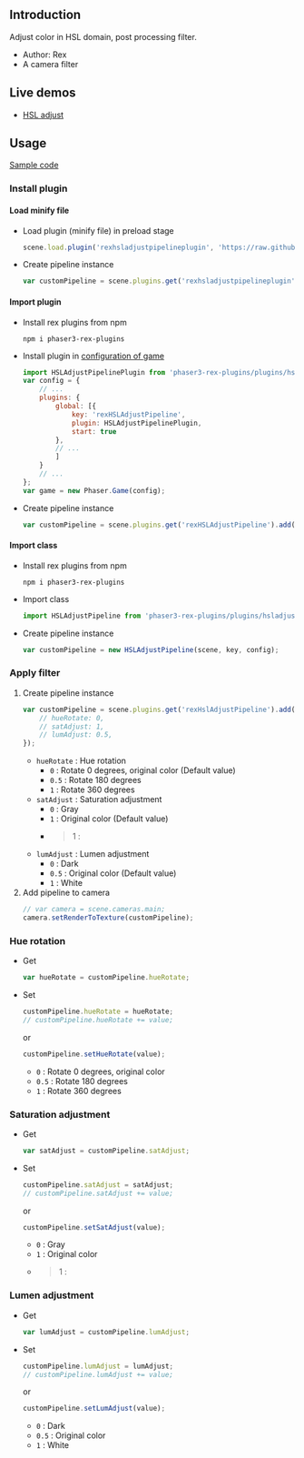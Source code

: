 ## Introduction

Adjust color in HSL domain, post processing filter.

- Author: Rex
- A camera filter

## Live demos

- [HSL adjust](https://codepen.io/rexrainbow/pen/daPdoY)

## Usage

[Sample code](https://github.com/rexrainbow/phaser3-rex-notes/tree/master/examples/shader-hsladjust)

### Install plugin

#### Load minify file

- Load plugin (minify file) in preload stage
    ```javascript
    scene.load.plugin('rexhsladjustpipelineplugin', 'https://raw.githubusercontent.com/rexrainbow/phaser3-rex-notes/master/dist/rexhsladjustpipelineplugin.min.js', true);
    ```
- Create pipeline instance
    ```javascript
    var customPipeline = scene.plugins.get('rexhsladjustpipelineplugin').add(scene, key, config);
    ```

#### Import plugin

- Install rex plugins from npm
    ```
    npm i phaser3-rex-plugins
    ```
- Install plugin in [configuration of game](game.md#configuration)
    ```javascript
    import HSLAdjustPipelinePlugin from 'phaser3-rex-plugins/plugins/hsladjustpipeline-plugin.js';
    var config = {
        // ...
        plugins: {
            global: [{
                key: 'rexHSLAdjustPipeline',
                plugin: HSLAdjustPipelinePlugin,
                start: true
            },
            // ...
            ]
        }
        // ...
    };
    var game = new Phaser.Game(config);
    ```
- Create pipeline instance
    ```javascript
    var customPipeline = scene.plugins.get('rexHSLAdjustPipeline').add(scene, key, config);
    ```

#### Import class

- Install rex plugins from npm
    ```
    npm i phaser3-rex-plugins
    ```
- Import class
    ```javascript
    import HSLAdjustPipeline from 'phaser3-rex-plugins/plugins/hsladjustpipeline.js';
    ```
- Create pipeline instance
    ```javascript
    var customPipeline = new HSLAdjustPipeline(scene, key, config);
    ```

### Apply filter

1. Create pipeline instance
    ```javascript
    var customPipeline = scene.plugins.get('rexHslAdjustPipeline').add(scene, key, {
        // hueRotate: 0,
        // satAdjust: 1,
        // lumAdjust: 0.5,
    });
    ```
    - `hueRotate` : Hue rotation
        - `0` : Rotate 0 degrees, original color (Default value)
        - `0.5` : Rotate 180 degrees
        - `1` : Rotate 360 degrees
    - `satAdjust` : Saturation adjustment
        - `0` : Gray
        - `1` : Original color (Default value)
        - > 1 :
    - `lumAdjust` : Lumen adjustment
        - `0` : Dark
        - `0.5` : Original color (Default value)
        - `1` : White
2. Add pipeline to camera
    ```javascript
    // var camera = scene.cameras.main;
    camera.setRenderToTexture(customPipeline);
    ```

### Hue rotation

- Get
    ```javascript
    var hueRotate = customPipeline.hueRotate;
    ```
- Set
    ```javascript
    customPipeline.hueRotate = hueRotate;
    // customPipeline.hueRotate += value;
    ```
    or
    ```javascript
    customPipeline.setHueRotate(value);
    ```
    - `0` : Rotate 0 degrees, original color
    - `0.5` : Rotate 180 degrees
    - `1` : Rotate 360 degrees

### Saturation adjustment

- Get
    ```javascript
    var satAdjust = customPipeline.satAdjust;
    ```
- Set
    ```javascript
    customPipeline.satAdjust = satAdjust;
    // customPipeline.satAdjust += value;
    ```
    or
    ```javascript
    customPipeline.setSatAdjust(value);
    ```
    - `0` : Gray
    - `1` : Original color
    - > 1 :

### Lumen adjustment

- Get
    ```javascript
    var lumAdjust = customPipeline.lumAdjust;
    ```
- Set
    ```javascript
    customPipeline.lumAdjust = lumAdjust;
    // customPipeline.lumAdjust += value;
    ```
    or
    ```javascript
    customPipeline.setLumAdjust(value);
    ```
    - `0` : Dark
    - `0.5` : Original color
    - `1` : White
